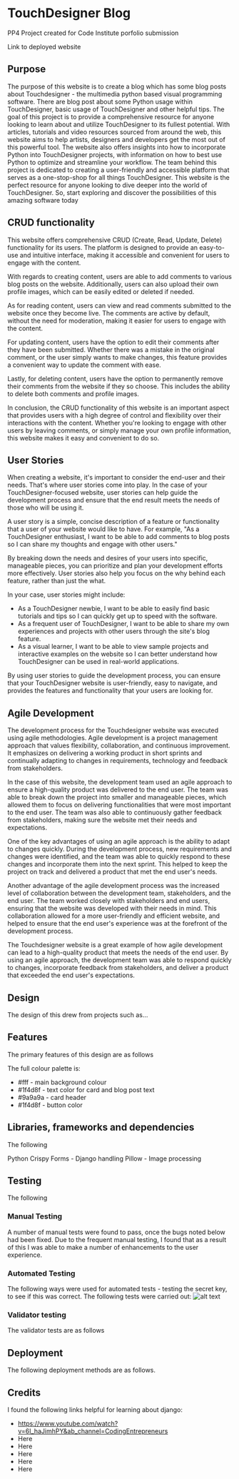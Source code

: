 # TouchDesigner Blog
PP4 Project created for Code Institute porfolio submission

Link to deployed website

## Purpose
The purpose of this website is to create a blog which has some blog posts about Touchdesigner - the multimedia python based visual programming software. There are blog post about some Python usage within TouchDesigner, basic usage of TouchDesigner and other helpful tips. The goal of this project is to provide a comprehensive resource for anyone looking to learn about and utilize TouchDesigner to its fullest potential. With articles, tutorials and video resources sourced from around the web, this website aims to help artists, designers and developers get the most out of this powerful tool. The website also offers insights into how to incorporate Python into TouchDesigner projects, with information on how to best use Python to optimize and streamline your workflow. The team behind this project is dedicated to creating a user-friendly and accessible platform that serves as a one-stop-shop for all things TouchDesigner. This website is the perfect resource for anyone looking to dive deeper into the world of TouchDesigner. So, start exploring and discover the possibilities of this amazing software today

## CRUD functionality

This website offers comprehensive CRUD (Create, Read, Update, Delete) functionality for its users. The platform is designed to provide an easy-to-use and intuitive interface, making it accessible and convenient for users to engage with the content.

With regards to creating content, users are able to add comments to various blog posts on the website. Additionally, users can also upload their own profile images, which can be easily edited or deleted if needed.

As for reading content, users can view and read comments submitted to the website once they become live. The comments are active by default, without the need for moderation, making it easier for users to engage with the content.

For updating content, users have the option to edit their comments after they have been submitted. Whether there was a mistake in the original comment, or the user simply wants to make changes, this feature provides a convenient way to update the comment with ease.

Lastly, for deleting content, users have the option to permanently remove their comments from the website if they so choose. This includes the ability to delete both comments and profile images.

In conclusion, the CRUD functionality of this website is an important aspect that provides users with a high degree of control and flexibility over their interactions with the content. Whether you're looking to engage with other users by leaving comments, or simply manage your own profile information, this website makes it easy and convenient to do so.


## User Stories

When creating a website, it's important to consider the end-user and their needs. That's where user stories come into play. In the case of your TouchDesigner-focused website, user stories can help guide the development process and ensure that the end result meets the needs of those who will be using it.

A user story is a simple, concise description of a feature or functionality that a user of your website would like to have. For example, "As a TouchDesigner enthusiast, I want to be able to add comments to blog posts so I can share my thoughts and engage with other users."

By breaking down the needs and desires of your users into specific, manageable pieces, you can prioritize and plan your development efforts more effectively. User stories also help you focus on the why behind each feature, rather than just the what.

In your case, user stories might include:

- As a TouchDesigner newbie, I want to be able to easily find basic tutorials and tips so I can quickly get up to speed with the software.
- As a frequent user of TouchDesigner, I want to be able to share my own experiences and projects with other users through the site's blog feature.
- As a visual learner, I want to be able to view sample projects and interactive examples on the website so I can better understand how TouchDesigner can be used in real-world applications.

By using user stories to guide the development process, you can ensure that your TouchDesigner website is user-friendly, easy to navigate, and provides the features and functionality that your users are looking for.

## Agile Development

The development process for the Touchdesigner website was executed using agile methodologies. Agile development is a project management approach that values flexibility, collaboration, and continuous improvement. It emphasizes on delivering a working product in short sprints and continually adapting to changes in requirements, technology and feedback from stakeholders.

In the case of this website, the development team used an agile approach to ensure a high-quality product was delivered to the end user. The team was able to break down the project into smaller and manageable pieces, which allowed them to focus on delivering functionalities that were most important to the end user. The team was also able to continuously gather feedback from stakeholders, making sure the website met their needs and expectations.

One of the key advantages of using an agile approach is the ability to adapt to changes quickly. During the development process, new requirements and changes were identified, and the team was able to quickly respond to these changes and incorporate them into the next sprint. This helped to keep the project on track and delivered a product that met the end user's needs.

Another advantage of the agile development process was the increased level of collaboration between the development team, stakeholders, and the end user. The team worked closely with stakeholders and end users, ensuring that the website was developed with their needs in mind. This collaboration allowed for a more user-friendly and efficient website, and helped to ensure that the end user's experience was at the forefront of the development process.

The Touchdesigner website is a great example of how agile development can lead to a high-quality product that meets the needs of the end user. By using an agile approach, the development team was able to respond quickly to changes, incorporate feedback from stakeholders, and deliver a product that exceeded the end user's expectations.

## Design

The design of this drew from projects such as...

## Features

The primary features of this design are as follows

The full colour palette is:

+ #fff - main background colour
+ #1f4d8f - text color for card and blog post text
+ #9a9a9a - card header
+ #1f4d8f - button color

## Libraries, frameworks and dependencies

The following 

Python
Crispy Forms - Django handling
Pillow - Image processing

## Testing

The following

### Manual Testing
A number of manual tests were found to pass, once the bugs noted below had been fixed. Due to the frequent manual testing, I found that as a result of this I was able to make a number of enhancements to the user experience.

### Automated Testing
The following ways were used for automated tests - testing the secret key, to see if this was correct. The following tests were carried out:
![alt text](https://i.imgur.com/oAs3WHR.png)
### Validator testing
The validator tests are as follows

## Deployment

The following deployment methods are as follows.

## Credits

I found the following links helpful for learning about django:
+ https://www.youtube.com/watch?v=6I_haJimhPY&ab_channel=CodingEntrepreneurs
+ Here
+ Here
+ Here
+ Here
+ Here
